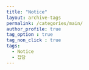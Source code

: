 ```yaml
---
title: "Notice"
layout: archive-tags
permalink: /categories/main/
author_profile: true
tag_option : true
tag_non_click : true
tags:
  - Notice
  - 잡담
---
```





